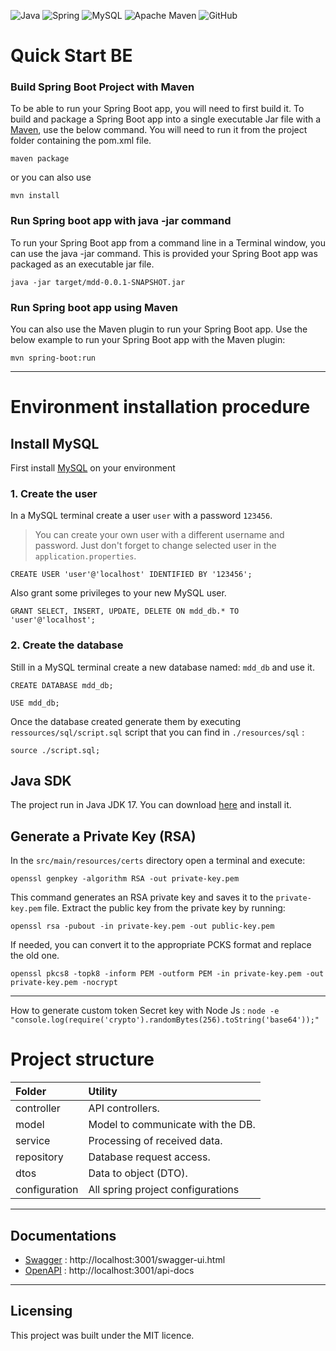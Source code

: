![Java](https://img.shields.io/badge/java-%23ED8B00.svg?style=for-the-badge&logo=openjdk&logoColor=white)
![Spring](https://img.shields.io/badge/spring-%236DB33F.svg?style=for-the-badge&logo=spring&logoColor=white)
![MySQL](https://img.shields.io/badge/mysql-%2300f.svg?style=for-the-badge&logo=mysql&logoColor=white)
![Apache Maven](https://img.shields.io/badge/Apache%20Maven-C71A36?style=for-the-badge&logo=Apache%20Maven&logoColor=white)
![GitHub](https://img.shields.io/badge/github-%23121011.svg?style=for-the-badge&logo=github&logoColor=white)


# Quick Start BE

### Build Spring Boot Project with Maven
To be able to run your Spring Boot app, you will need to first build it. To build and package a Spring Boot app into a single executable Jar file with a [Maven](https://maven.apache.org/), use the below command. You will need to run it from the project folder containing the pom.xml file.
```shell
maven package
```
or you can also use
```shell
mvn install
```

### Run Spring boot app with java -jar command
To run your Spring Boot app from a command line in a Terminal window, you can use the java -jar command. This is provided your Spring Boot app was packaged as an executable jar file.
```shell
java -jar target/mdd-0.0.1-SNAPSHOT.jar
```

### Run Spring boot app using Maven
You can also use the Maven plugin to run your Spring Boot app. Use the below example to run your Spring Boot app with the Maven plugin:
```shell
mvn spring-boot:run
```

---

# Environment installation procedure

## Install MySQL

First install [MySQL](https://www.mysql.com/fr/) on your environment

### 1. Create the user
In a MySQL terminal create a user `user` with a password `123456`.
> You can create your own user with a different username and password. Just don't forget to change selected user in the `application.properties`.
```mysql
CREATE USER 'user'@'localhost' IDENTIFIED BY '123456';
```
Also grant some privileges to your new MySQL user.
```mysql
GRANT SELECT, INSERT, UPDATE, DELETE ON mdd_db.* TO 'user'@'localhost';
```

### 2. Create the database
Still in a MySQL terminal create a new database named: `mdd_db` and use it.
````mysql
CREATE DATABASE mdd_db;
````
````mysql
USE mdd_db;
````
Once the database created generate them by executing `ressources/sql/script.sql` script that you can find in `./resources/sql` :
```mysql
source ./script.sql;
```

## Java SDK

The project run in Java JDK 17. You can download [here](https://www.oracle.com/fr/java/technologies/downloads/#jdk17-windows) and install it.

## Generate a Private Key (RSA)

In the `src/main/resources/certs` directory open a terminal and execute:
````shell
openssl genpkey -algorithm RSA -out private-key.pem
````
This command generates an RSA private key and saves it to the `private-key.pem` file.
Extract the public key from the private key by running:
````shell
openssl rsa -pubout -in private-key.pem -out public-key.pem
````

If needed, you can convert it to the appropriate PCKS format and replace the old one.
````shell
openssl pkcs8 -topk8 -inform PEM -outform PEM -in private-key.pem -out private-key.pem -nocrypt
````
---

How to generate custom token Secret key with Node Js : `node -e "console.log(require('crypto').randomBytes(256).toString('base64'));"`

# Project structure

| Folder     | Utility                           |
|:-----------|:----------------------------------|
| controller | API controllers.                  |
| model      | Model to communicate with the DB. |
| service    | Processing of received data.      |
| repository | Database request access.          |
| dtos       | Data to object (DTO).             |
| configuration | All spring project configurations |


---

## Documentations

- [Swagger](http://localhost:3001/swagger-ui.html) : http://localhost:3001/swagger-ui.html
- [OpenAPI](http://localhost:3001/api-docs) : http://localhost:3001/api-docs
---

## Licensing

This project was built under the MIT licence.
